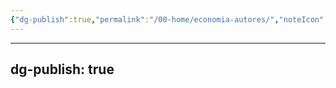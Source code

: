 ```yaml
---
{"dg-publish":true,"permalink":"/00-home/economia-autores/","noteIcon":""}
---
```


---
dg-publish: true
---
